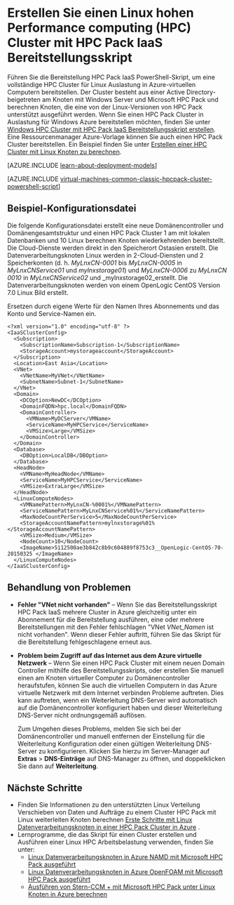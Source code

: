 <properties
   pageTitle="PowerShell-Skript zum Bereitstellen von Linux HPC Cluster | Microsoft Azure"
   description="Führen Sie ein Powershellskript zum Bereitstellen eines Linux HPC Pack Clusters in Azure-virtuellen Computern"
   services="virtual-machines-linux"
   documentationCenter=""
   authors="dlepow"
   manager="timlt"
   editor=""
   tags="azure-service-management,hpc-pack"/>
<tags
   ms.service="virtual-machines-linux"
   ms.devlang="NA"
   ms.topic="article"
   ms.tgt_pltfrm="vm-linux"
   ms.workload="big-compute"
   ms.date="07/07/2016"
   ms.author="danlep"/>

# <a name="create-a-linux-high-performance-computing-hpc-cluster-with-the-hpc-pack-iaas-deployment-script"></a>Erstellen Sie einen Linux hohen Performance computing (HPC) Cluster mit HPC Pack IaaS Bereitstellungsskript

Führen Sie die Bereitstellung HPC Pack IaaS PowerShell-Skript, um eine vollständige HPC Cluster für Linux Auslastung in Azure-virtuellen Computern bereitstellen. Der Cluster besteht aus einer Active Directory-beigetreten am Knoten mit Windows Server und Microsoft HPC Pack und berechnen Knoten, die eine von der Linux-Versionen von HPC Pack unterstützt ausgeführt werden. Wenn Sie einen HPC Pack Cluster in Auslastung für Windows Azure bereitstellen möchten, finden Sie unter [Windows HPC Cluster mit HPC Pack IaaS Bereitstellungsskript erstellen](virtual-machines-windows-classic-hpcpack-cluster-powershell-script.md). Eine Ressourcenmanager Azure-Vorlage können Sie auch einen HPC Pack Cluster bereitstellen. Ein Beispiel finden Sie unter [Erstellen einer HPC Cluster mit Linux Knoten zu berechnen](https://azure.microsoft.com/documentation/templates/create-hpc-cluster-linux-cn/).

[AZURE.INCLUDE [learn-about-deployment-models](../../includes/learn-about-deployment-models-classic-include.md)]

[AZURE.INCLUDE [virtual-machines-common-classic-hpcpack-cluster-powershell-script](../../includes/virtual-machines-common-classic-hpcpack-cluster-powershell-script.md)]

## <a name="example-configuration-file"></a>Beispiel-Konfigurationsdatei

Die folgende Konfigurationsdatei erstellt eine neue Domänencontroller und Domänengesamtstruktur und einen HPC Pack Cluster 1 am mit lokalen Datenbanken und 10 Linux berechnen Knoten wiederkehrenden bereitstellt. Die Cloud-Dienste werden direkt in den Speicherort Ostasien erstellt. Die Datenverarbeitungsknoten Linux werden in 2-Cloud-Diensten und 2 Speicherkonten (d. h. _MyLnxCN-0001_ bis _MyLnxCN-0005_ in _MyLnxCNService01_ und _mylnxstorage01_) und _MyLnxCN-0006_ zu _MyLnxCN 0010_ in _MyLnxCNService02_ und _mylnxstorage02_erstellt. Die Datenverarbeitungsknoten werden von einem OpenLogic CentOS Version 7.0 Linux Bild erstellt. 

Ersetzen durch eigene Werte für den Namen Ihres Abonnements und das Konto und Service-Namen ein.

```
<?xml version="1.0" encoding="utf-8" ?>
<IaaSClusterConfig>
  <Subscription>
    <SubscriptionName>Subscription-1</SubscriptionName>
    <StorageAccount>mystorageaccount</StorageAccount>
  </Subscription>
  <Location>East Asia</Location>  
  <VNet>
    <VNetName>MyVNet</VNetName>
    <SubnetName>Subnet-1</SubnetName>
  </VNet>
  <Domain>
    <DCOption>NewDC</DCOption>
    <DomainFQDN>hpc.local</DomainFQDN>
    <DomainController>
      <VMName>MyDCServer</VMName>
      <ServiceName>MyHPCService</ServiceName>
      <VMSize>Large</VMSize>
    </DomainController>
  </Domain>
  <Database>
    <DBOption>LocalDB</DBOption>
  </Database>
  <HeadNode>
    <VMName>MyHeadNode</VMName>
    <ServiceName>MyHPCService</ServiceName>
    <VMSize>ExtraLarge</VMSize>
  </HeadNode>
  <LinuxComputeNodes>
    <VMNamePattern>MyLnxCN-%0001%</VMNamePattern>
    <ServiceNamePattern>MyLnxCNService%01%</ServiceNamePattern>
    <MaxNodeCountPerService>5</MaxNodeCountPerService>
    <StorageAccountNamePattern>mylnxstorage%01%</StorageAccountNamePattern>
    <VMSize>Medium</VMSize>
    <NodeCount>10</NodeCount>
    <ImageName>5112500ae3b842c8b9c604889f8753c3__OpenLogic-CentOS-70-20150325 </ImageName>
  </LinuxComputeNodes>
</IaaSClusterConfig>
```
## <a name="troubleshooting"></a>Behandlung von Problemen

* **Fehler "VNet nicht vorhanden"** – Wenn Sie das Bereitstellungsskript HPC Pack IaaS mehrere Cluster in Azure gleichzeitig unter ein Abonnement für die Bereitstellung ausführen, eine oder mehrere Bereitstellungen mit den Fehler fehlschlagen "VNet *VNet\_Namen* ist nicht vorhanden".
Wenn dieser Fehler auftritt, führen Sie das Skript für die Bereitstellung fehlgeschlagene erneut aus.

* **Problem beim Zugriff auf das Internet aus dem Azure virtuelle Netzwerk** – Wenn Sie einen HPC Pack Cluster mit einem neuen Domain Controller mithilfe des Bereitstellungsskripts, oder erstellen Sie manuell einen am Knoten virtueller Computer zu Domänencontroller heraufstufen, können Sie auch die virtuellen Computern in das Azure virtuelle Netzwerk mit dem Internet verbinden Probleme auftreten. Dies kann auftreten, wenn ein Weiterleitung DNS-Server wird automatisch auf die Domänencontroller konfiguriert haben und dieser Weiterleitung DNS-Server nicht ordnungsgemäß auflösen.

    Zum Umgehen dieses Problems, melden Sie sich bei der Domänencontroller und manuell entfernen der Einstellung für die Weiterleitung Konfiguration oder einen gültigen Weiterleitung DNS-Server zu konfigurieren. Klicken Sie hierzu im Server-Manager auf **Extras** >
    **DNS-Einträge** auf DNS-Manager zu öffnen, und doppelklicken Sie dann auf **Weiterleitung**.
    
## <a name="next-steps"></a>Nächste Schritte

* Finden Sie Informationen zu den unterstützten Linux Verteilung Verschieben von Daten und Aufträge zu einem Cluster HPC Pack mit Linux weiterleiten Knoten berechnen [Erste Schritte mit Linux Datenverarbeitungsknoten in einer HPC Pack Cluster in Azure](virtual-machines-linux-classic-hpcpack-cluster.md) .
* Lernprogramme, die das Skript für einen Cluster erstellen und Ausführen einer Linux HPC Arbeitsbelastung verwenden, finden Sie unter:
    * [Linux Datenverarbeitungsknoten in Azure NAMD mit Microsoft HPC Pack ausgeführt](virtual-machines-linux-classic-hpcpack-cluster-namd.md)
    * [Linux Datenverarbeitungsknoten in Azure OpenFOAM mit Microsoft HPC Pack ausgeführt](virtual-machines-linux-classic-hpcpack-cluster-openfoam.md)
    * [Ausführen von Stern-CCM + mit Microsoft HPC Pack unter Linux Knoten in Azure berechnen](virtual-machines-linux-classic-hpcpack-cluster-starccm.md)
